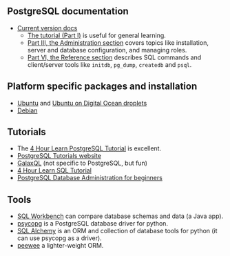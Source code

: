 ## PostgreSQL documentation

* [Current version docs](https://www.postgresql.org/docs/current/)
    - [The tutorial (Part I)](https://www.postgresql.org/docs/current/tutorial.html) is useful for general learning.
    - [Part III, the Administration section](https://www.postgresql.org/docs/current/admin.html) covers topics like installation, server and database configuration, and managing roles.
    - [Part VI, the Reference section](https://www.postgresql.org/docs/current/reference.html) describes SQL commands and client/server tools like `initdb`, `pg_dump`, `createdb` and `psql`.


## Platform specific packages and installation

* [Ubuntu](https://ubuntu.com/server/docs/databases-postgresql) and [Ubuntu on Digital Ocean droplets](https://www.digitalocean.com/community/tutorials/how-to-install-and-use-postgresql-on-ubuntu-20-04) 
* [Debian](https://wiki.debian.org/PostgreSql)

## Tutorials

* The [4 Hour Learn PostgreSQL Tutorial](https://www.youtube.com/watch?v=qw--VYLpxG4) is excellent.
* [PostgreSQL Tutorials website](https://www.postgresqltutorial.com/)
* [GalaxQL](http://sol.gfxile.net/galaxql.html) (not specific to PostgreSQL, but fun) 
* [4 Hour Learn SQL Tutorial](https://www.youtube.com/watch?v=HXV3zeQKqGY)
* [PostgreSQL Database Administration for beginners](https://www.youtube.com/watch?v=aUfPf-clLLs)

## Tools

* [SQL Workbench](https://www.sql-workbench.eu/index.html) can compare database schemas and data (a Java app).
* [psycopg](https://www.psycopg.org/) is a PostgreSQL database driver for python.
* [SQL Alchemy](https://www.sqlalchemy.org/) is an ORM and collection of database tools for python (it can use psycopg as a driver).
* [peewee](http://docs.peewee-orm.com/en/latest/) a lighter-weight ORM.
